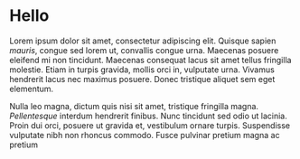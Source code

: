 # Hello

Lorem ipsum dolor sit amet, consectetur adipiscing elit. Quisque sapien *mauris*, congue sed lorem ut, convallis congue urna. Maecenas posuere eleifend mi non tincidunt. Maecenas consequat lacus sit amet tellus fringilla molestie. Etiam in turpis gravida, mollis orci in, vulputate urna. Vivamus hendrerit lacus nec maximus posuere. Donec tristique aliquet sem eget elementum.

Nulla leo magna, dictum quis nisi sit amet, tristique fringilla magna. _Pellentesque_ interdum hendrerit finibus. Nunc tincidunt sed odio ut lacinia. Proin dui orci, posuere ut gravida et, vestibulum ornare turpis. Suspendisse vulputate nibh non rhoncus commodo. Fusce pulvinar pretium magna ac pretium
